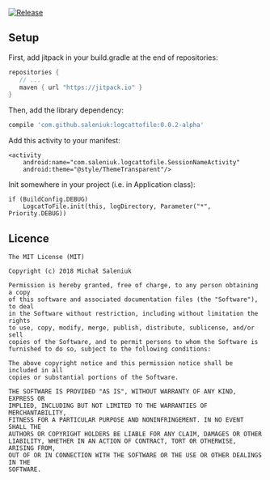 [![Release](https://jitpack.io/v/saleniuk/LogcatToFile.svg)](https://jitpack.io/#saleniuk/LogcatToFile)


Setup
----------------

First, add jitpack in your build.gradle at the end of repositories:
 ```gradle
repositories {
    // ...       
    maven { url "https://jitpack.io" }
}
```

Then, add the library dependency:
```gradle
compile 'com.github.saleniuk:logcattofile:0.0.2-alpha'
```

Add this activity to your manifest:
```
<activity
    android:name="com.saleniuk.logcattofile.SessionNameActivity"
    android:theme="@style/ThemeTransparent"/>
```

Init somewhere in your project (i.e. in Application class):
```
if (BuildConfig.DEBUG)
    LogcatToFile.init(this, logDirectory, Parameter("*", Priority.DEBUG))
```

Licence
----------------
```
The MIT License (MIT)

Copyright (c) 2018 Michał Saleniuk

Permission is hereby granted, free of charge, to any person obtaining a copy
of this software and associated documentation files (the "Software"), to deal
in the Software without restriction, including without limitation the rights
to use, copy, modify, merge, publish, distribute, sublicense, and/or sell
copies of the Software, and to permit persons to whom the Software is
furnished to do so, subject to the following conditions:

The above copyright notice and this permission notice shall be included in all
copies or substantial portions of the Software.

THE SOFTWARE IS PROVIDED "AS IS", WITHOUT WARRANTY OF ANY KIND, EXPRESS OR
IMPLIED, INCLUDING BUT NOT LIMITED TO THE WARRANTIES OF MERCHANTABILITY,
FITNESS FOR A PARTICULAR PURPOSE AND NONINFRINGEMENT. IN NO EVENT SHALL THE
AUTHORS OR COPYRIGHT HOLDERS BE LIABLE FOR ANY CLAIM, DAMAGES OR OTHER
LIABILITY, WHETHER IN AN ACTION OF CONTRACT, TORT OR OTHERWISE, ARISING FROM,
OUT OF OR IN CONNECTION WITH THE SOFTWARE OR THE USE OR OTHER DEALINGS IN THE
SOFTWARE.
```
